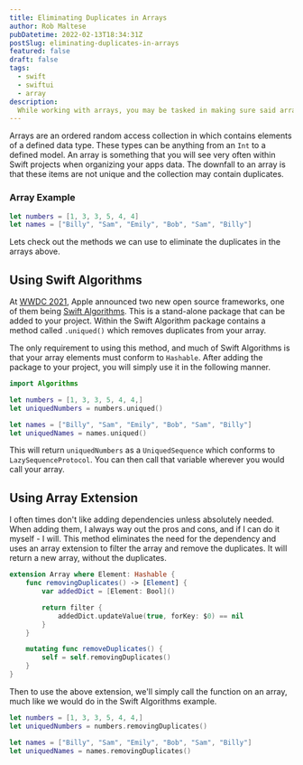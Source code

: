 ```yaml
---
title: Eliminating Duplicates in Arrays
author: Rob Maltese
pubDatetime: 2022-02-13T18:34:31Z
postSlug: eliminating-duplicates-in-arrays
featured: false
draft: false
tags:
  - swift
  - swiftui
  - array
description:
  While working with arrays, you may be tasked in making sure said array does not have any duplicates. We'll cover a few various methods to complete that within this article.
---
```


Arrays are an ordered random access collection in which contains elements of a defined data type. These types can be anything from an `Int` to a defined model. An array is something that you will see very often within Swift projects when organizing your apps data. The downfall to an array is that these items are not unique and the collection may contain duplicates.

### Array Example
```swift
let numbers = [1, 3, 3, 5, 4, 4]
let names = ["Billy", "Sam", "Emily", "Bob", "Sam", "Billy"]
```

Lets check out the methods we can use to eliminate the duplicates in the arrays above.

## Using Swift Algorithms

At [WWDC 2021](https://developer.apple.com/videos/play/wwdc2021/10256/), Apple announced two new open source frameworks, one of them being [Swift Algorithms](https://github.com/apple/swift-algorithms). This is a stand-alone package that can be added to your project. Within the Swift Algorithm package contains a method called `.uniqued()` which removes duplicates from your array. 

The only requirement to using this method, and much of Swift Algorithms is that your array elements must conform to `Hashable`. After adding the package to your project, you will simply use it in the following manner.

```swift
import Algorithms

let numbers = [1, 3, 3, 5, 4, 4,]
let uniquedNumbers = numbers.uniqued()

let names = ["Billy", "Sam", "Emily", "Bob", "Sam", "Billy"]
let uniquedNames = names.uniqued()
```

This will return `uniquedNumbers` as a `UniquedSequence` which conforms to `LazySequenceProtocol`. You can then call that variable wherever you would call your array.

## Using Array Extension

I often times don't like adding dependencies unless absolutely needed. When adding them, I always way out the pros and cons, and if I can do it myself - I will. This method eliminates the need for the dependency and uses an array extension to filter the array and remove the duplicates. It will return a new array, without the duplicates.

```swift
extension Array where Element: Hashable {
    func removingDuplicates() -> [Element] {
        var addedDict = [Element: Bool]()

        return filter {
            addedDict.updateValue(true, forKey: $0) == nil
        }
    }

    mutating func removeDuplicates() {
        self = self.removingDuplicates()
    }
}
```

Then to use the above extension, we'll simply call the function on an array, much like we would do in the Swift Algorithms example.

```swift
let numbers = [1, 3, 3, 5, 4, 4,]
let uniquedNumbers = numbers.removingDuplicates()

let names = ["Billy", "Sam", "Emily", "Bob", "Sam", "Billy"]
let uniquedNames = names.removingDuplicates()
```


